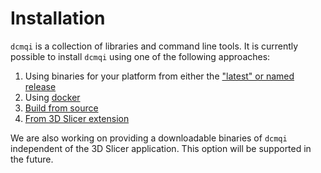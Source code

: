 # Installation

`dcmqi` is a collection of libraries and command line tools. It is currently possible to install `dcmqi` using one of the following approaches:

1. Using binaries for your platform from either the ["latest" or named release](https://github.com/QIICR/dcmqi/releases)
2. Using [docker](docker.md)
3. [Build from source](build_dcmqi.md)
4. [From 3D Slicer extension](slicer_extension.md)

We are also working on providing a downloadable binaries of `dcmqi` independent of the 3D Slicer application. This option will be supported in the future.


